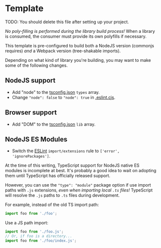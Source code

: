 # Template

TODO: You should delete this file after setting up your project.

_No poly-filling is performed during the library build process!_ When a library is consumed, the consumer must provide its own polyfills if necessary.

This template is pre-configured to build both a NodeJS version (commonjs requires) _and_ a Webpack version (tree-shakable imports).

Depending on what kind of library you're building, you may want to make some of the following changes.

## NodeJS support

- Add "node" to the [tsconfig.json](tsconfig.json) `types` array.
- Change `"node": false` to `"node": true` in [.eslint.cjs](.eslint.cjs).

## Browser support

- Add "DOM" to the [tsconfig.json](tsconfig.json) `lib` array.

## NodeJS ES Modules

- Switch the [ESLint](.eslintrc.cjs) `import/extensions` rule to `['error', 'ignorePackages']`.

At the time of this writing, TypeScript support for NodeJS native ES modules is incomplete at best. It's probably a good idea to wait on adopting them until TypeScript has officially released support.

However, you can use the `"type": "module"` package option if use import paths with `.js` extensions, _even when importing local `.ts` files!_ TypeScript will resolve the `.js` paths to `.ts` files during development.

For example, instead of the old TS import path:

```ts
import foo from './foo';
```

Use a JS path import:

```ts
import foo from './foo.js';
// Or, if foo is a directory...
import foo from './foo/index.js';
```
